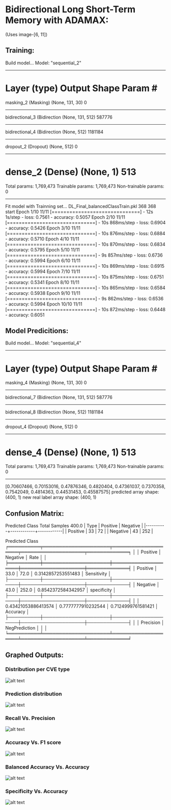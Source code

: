 # Bidirectional Long Short-Term Memory with ADAMAX:
(Uses image-[6, 11])

## Training:
Build model...
Model: "sequential_2"
_________________________________________________________________
Layer (type)                 Output Shape              Param #   
=================================================================
masking_2 (Masking)          (None, 131, 30)           0         
_________________________________________________________________
bidirectional_3 (Bidirection (None, 131, 512)          587776    
_________________________________________________________________
bidirectional_4 (Bidirection (None, 512)               1181184   
_________________________________________________________________
dropout_2 (Dropout)          (None, 512)               0         
_________________________________________________________________
dense_2 (Dense)              (None, 1)                 513       
=================================================================
Total params: 1,769,473
Trainable params: 1,769,473
Non-trainable params: 0
_________________________________________________________________
Fit model with Trainning set...
DL_Final_balancedClassTrain.pkl
368 368
start
Epoch 1/10
11/11 [==============================] - 12s 1s/step - loss: 0.7561 - accuracy: 0.5057
Epoch 2/10
11/11 [==============================] - 10s 868ms/step - loss: 0.6904 - accuracy: 0.5426
Epoch 3/10
11/11 [==============================] - 10s 876ms/step - loss: 0.6884 - accuracy: 0.5710
Epoch 4/10
11/11 [==============================] - 10s 870ms/step - loss: 0.6834 - accuracy: 0.5795
Epoch 5/10
11/11 [==============================] - 9s 857ms/step - loss: 0.6736 - accuracy: 0.5994
Epoch 6/10
11/11 [==============================] - 10s 869ms/step - loss: 0.6915 - accuracy: 0.5994
Epoch 7/10
11/11 [==============================] - 10s 875ms/step - loss: 0.6751 - accuracy: 0.5341
Epoch 8/10
11/11 [==============================] - 10s 865ms/step - loss: 0.6584 - accuracy: 0.5938
Epoch 9/10
11/11 [==============================] - 9s 862ms/step - loss: 0.6536 - accuracy: 0.5994
Epoch 10/10
11/11 [==============================] - 10s 872ms/step - loss: 0.6448 - accuracy: 0.6051



## Model Predicitions:
Build model...
Model: "sequential_4"
_________________________________________________________________
Layer (type)                 Output Shape              Param #   
=================================================================
masking_4 (Masking)          (None, 131, 30)           0         
_________________________________________________________________
bidirectional_7 (Bidirection (None, 131, 512)          587776    
_________________________________________________________________
bidirectional_8 (Bidirection (None, 512)               1181184   
_________________________________________________________________
dropout_4 (Dropout)          (None, 512)               0         
_________________________________________________________________
dense_4 (Dense)              (None, 1)                 513       
=================================================================
Total params: 1,769,473
Trainable params: 1,769,473
Non-trainable params: 0
_________________________________________________________________
[0.70607466, 0.70153016, 0.47876346, 0.4820404, 0.47361037, 0.7370358, 0.7542049, 0.4814363, 0.44531453, 0.45587575]
predicted array shape:  (400, 1)
new real label array shape:  (400, 1)



## Confusion Matrix:
Predicted Class
Total Samples 400.0
| Type     |   Positive |   Negative |
|----------+------------+------------|
| Positive |         33 |         72 |
| Negative |         43 |        252 |

Predicted Class
╒══════════╤═════════════════════╤════════════════════╤════════════════════╤═════════════╕
│          │ Positive            │ Negative           │ Rate               │             │
╞══════════╪═════════════════════╪════════════════════╪════════════════════╪═════════════╡
│ Positive │ 33.0                │ 72.0               │ 0.3142857253551483 │ Sensitivity │
├──────────┼─────────────────────┼────────────────────┼────────────────────┼─────────────┤
│ Negative │ 43.0                │ 252.0              │ 0.8542372584342957 │ specificity │
├──────────┼─────────────────────┼────────────────────┼────────────────────┼─────────────┤
│          │ 0.43421053886413574 │ 0.7777777910232544 │ 0.7124999761581421 │ Accuracy    │
├──────────┼─────────────────────┼────────────────────┼────────────────────┼─────────────┤
│          │ Precision           │ NegPrediction      │                    │             │
╘══════════╧═════════════════════╧════════════════════╧════════════════════╧═════════════╛




## Graphed Outputs:
### Distribution per CVE type
![alt text](image-6.png)

### Prediction distribution
![alt text](image-7.png)

### Recall Vs. Precision
![alt text](image-8.png)

### Accuracy Vs. F1 score
![alt text](image-9.png)

### Balanced Accuracy Vs. Accuracy
![alt text](image-10.png)

### Specificity Vs. Accuracy
![alt text](image-11.png)